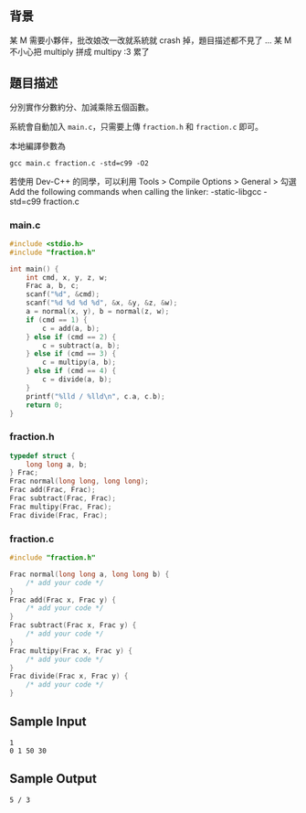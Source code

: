 ## 背景 ##

某 M 需要小夥伴，批改娘改一改就系統就 crash 掉，題目描述都不見了 ... 某 M 不小心把 multiply 拼成 multipy :3 累了

## 題目描述 ##

分別實作分數約分、加減乘除五個函數。

系統會自動加入 `main.c`，只需要上傳 `fraction.h` 和 `fraction.c` 即可。

本地編譯參數為 
```
gcc main.c fraction.c -std=c99 -O2
``` 

若使用 Dev-C++ 的同學，可以利用 Tools > Compile Options > General > 勾選 Add the following commands when calling the linker: -static-libgcc -std=c99 fraction.c

### main.c ###
```cpp
#include <stdio.h>
#include "fraction.h"

int main() {
	int cmd, x, y, z, w;
	Frac a, b, c;
	scanf("%d", &cmd);
	scanf("%d %d %d %d", &x, &y, &z, &w);
	a = normal(x, y), b = normal(z, w);
	if (cmd == 1) {
		c = add(a, b);
	} else if (cmd == 2) {
		c = subtract(a, b);
	} else if (cmd == 3) {
		c = multipy(a, b);
	} else if (cmd == 4) {
		c = divide(a, b);
	}
	printf("%lld / %lld\n", c.a, c.b);
	return 0;
}
```

### fraction.h ###
```cpp
typedef struct {
    long long a, b;
} Frac;
Frac normal(long long, long long);
Frac add(Frac, Frac);
Frac subtract(Frac, Frac);
Frac multipy(Frac, Frac);
Frac divide(Frac, Frac);
```

### fraction.c ###
```cpp
#include "fraction.h"

Frac normal(long long a, long long b) {
	/* add your code */
}
Frac add(Frac x, Frac y) {
	/* add your code */
}
Frac subtract(Frac x, Frac y) {
	/* add your code */
}
Frac multipy(Frac x, Frac y) {
	/* add your code */
}
Frac divide(Frac x, Frac y) {
	/* add your code */
}
```

## Sample Input ##
```
1
0 1 50 30
```

## Sample Output ##
```
5 / 3
```